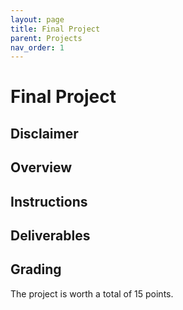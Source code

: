 ```yaml
---
layout: page
title: Final Project
parent: Projects
nav_order: 1
---
```

 
# Final Project

## Disclaimer



## Overview


## Instructions

## Deliverables



## Grading

The project is worth a total of 15 points.